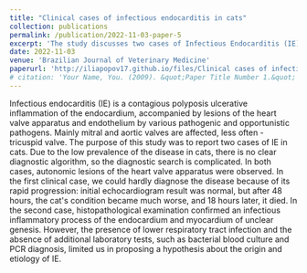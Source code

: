```yaml
---
title: "Clinical cases of infectious endocarditis in cats"
collection: publications
permalink: /publication/2022-11-03-paper-5
excerpt: 'The study discusses two cases of Infectious Endocarditis (IE) in cats, a disease characterized by inflammation of the endocardium and lesions on the heart valve apparatus. The first case was challenging to diagnose due to the rapid progression of the disease, with the cat’s condition deteriorating significantly within 48 hours of a normal initial echocardiogram result. In the second case, a histopathological examination confirmed an infectious inflammatory process of unclear origin in the endocardium and myocardium. However, the lack of additional laboratory tests, such as bacterial blood culture and PCR diagnosis, limited the ability to propose a hypothesis about the origin and etiology of IE. The study highlights the need for a clear diagnostic algorithm for IE in cats.'
date: 2022-11-03
venue: 'Brazilian Journal of Veterinary Medicine'
paperurl: 'http://iliapopov17.github.io/files/Clinical cases of infectious endocarditis in cats.pdf'
# citation: 'Your Name, You. (2009). &quot;Paper Title Number 1.&quot; <i>Journal 1</i>. 1(1).'
---
```


Infectious endocarditis (IE) is a contagious polyposis ulcerative inflammation of the endocardium, accompanied by lesions of the heart valve apparatus and endothelium by various pathogenic and opportunistic pathogens. Mainly mitral and aortic valves are affected, less often - tricuspid valve. The purpose of this study was to report two cases of IE in cats. Due to the low prevalence of the disease in cats, there is no clear diagnostic algorithm, so the diagnostic search is complicated. In both cases, autonomic lesions of the heart valve apparatus were observed. In the first clinical case, we could hardly diagnose the disease because of its rapid progression: initial echocardiogram result was normal, but after 48 hours, the cat's condition became much worse, and 18 hours later, it died. In the second case, histopathological examination confirmed an infectious inflammatory process of the endocardium and myocardium of unclear genesis. However, the presence of lower respiratory tract infection and the absence of additional laboratory tests, such as bacterial blood culture and PCR diagnosis, limited us in proposing a hypothesis about the origin and etiology of IE.
